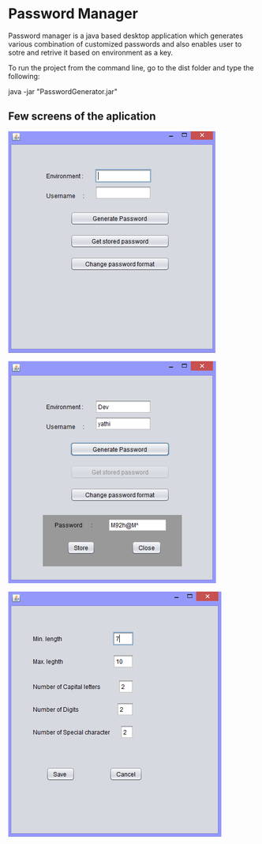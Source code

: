 # Password Manager

Password manager is a java based desktop application which generates various combination of customized passwords and also enables user
to sotre and retrive it based on environment as a key.


To run the project from the command line, go to the dist folder and
type the following:

java -jar "PasswordGenerator.jar" 

## Few screens of the aplication

![Screen1](screens/Screen1.PNG)

![screen2](screens/screen2.PNG)

![screen3](screens/screen3.PNG)
